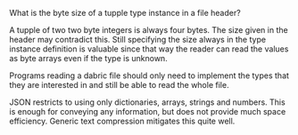 What is the byte size of a tupple type instance in a file header?

A tupple of two two byte integers is always four bytes. The size given in the header may contradict this. Still specifying the size always in the type instance definition is valuable since that way the reader can read the values as byte arrays even if the type is unknown.

Programs reading a dabric file should only need to implement the types that they are interested in and still be able to read the whole file.

JSON restricts to using only dictionaries, arrays, strings and numbers. This is enough for conveying any information, but does not provide much space efficiency. Generic text compression mitigates this quite well.

